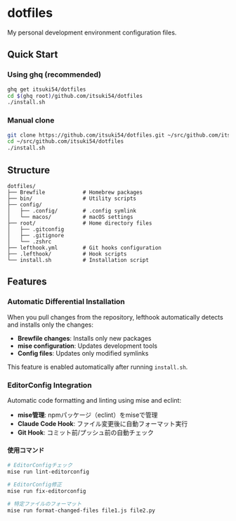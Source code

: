 # dotfiles

My personal development environment configuration files.

## Quick Start

### Using ghq (recommended)

```bash
ghq get itsuki54/dotfiles
cd $(ghq root)/github.com/itsuki54/dotfiles
./install.sh
```

### Manual clone

```bash
git clone https://github.com/itsuki54/dotfiles.git ~/src/github.com/itsuki54/dotfiles
cd ~/src/github.com/itsuki54/dotfiles
./install.sh
```

## Structure

```
dotfiles/
├── Brewfile            # Homebrew packages
├── bin/                # Utility scripts
├── config/
│   ├── .config/        # .config symlink
│   └── macos/          # macOS settings
├── root/               # Home directory files
│   ├── .gitconfig
│   ├── .gitignore
│   └── .zshrc
├── lefthook.yml        # Git hooks configuration
├── .lefthook/          # Hook scripts
└── install.sh          # Installation script
```

## Features

### Automatic Differential Installation

When you pull changes from the repository, lefthook automatically detects and installs only the changes:

- **Brewfile changes**: Installs only new packages
- **mise configuration**: Updates development tools
- **Config files**: Updates only modified symlinks

This feature is enabled automatically after running `install.sh`.

### EditorConfig Integration

Automatic code formatting and linting using mise and eclint:

- **mise管理**: npmパッケージ（eclint）をmiseで管理
- **Claude Code Hook**: ファイル変更後に自動フォーマット実行
- **Git Hook**: コミット前/プッシュ前の自動チェック

#### 使用コマンド

```bash
# EditorConfigチェック
mise run lint-editorconfig

# EditorConfig修正
mise run fix-editorconfig

# 特定ファイルのフォーマット
mise run format-changed-files file1.js file2.py
```
